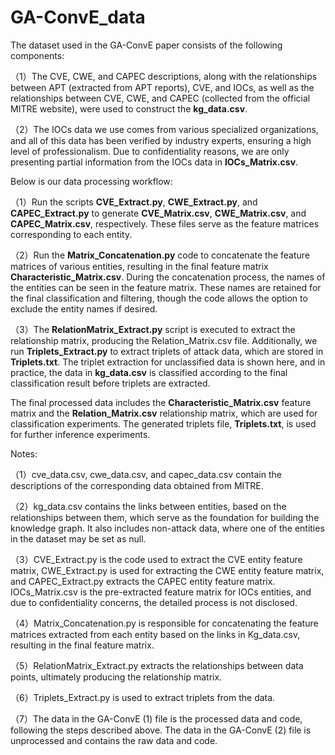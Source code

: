 # GA-ConvE_data
The dataset used in the GA-ConvE paper consists of the following components:

（1）The CVE, CWE, and CAPEC descriptions, along with the relationships between APT (extracted from APT reports), CVE, and IOCs, as well as the relationships between CVE, CWE, and CAPEC (collected from the official MITRE website), were used to construct the **kg_data.csv**.

（2）The IOCs data we use comes from various specialized organizations, and all of this data has been verified by industry experts, ensuring a high level of professionalism. Due to confidentiality reasons, we are only presenting partial information from the IOCs data in **IOCs_Matrix.csv**.

Below is our data processing workflow:

（1）Run the scripts **CVE_Extract.py**, **CWE_Extract.py**, and **CAPEC_Extract.py** to generate **CVE_Matrix.csv**, **CWE_Matrix.csv**, and **CAPEC_Matrix.csv**, respectively. These files serve as the feature matrices corresponding to each entity.

（2）Run the **Matrix_Concatenation.py** code to concatenate the feature matrices of various entities, resulting in the final feature matrix **Characteristic_Matrix.csv**. During the concatenation process, the names of the entities can be seen in the feature matrix. These names are retained for the final classification and filtering, though the code allows the option to exclude the entity names if desired.

（3）The **RelationMatrix_Extract.py** script is executed to extract the relationship matrix, producing the Relation_Matrix.csv file. Additionally, we run **Triplets_Extract.py** to extract triplets of attack data, which are stored in **Triplets.txt**. The triplet extraction for unclassified data is shown here, and in practice, the data in **kg_data.csv** is classified according to the final classification result before triplets are extracted.

The final processed data includes the **Characteristic_Matrix.csv** feature matrix and the **Relation_Matrix.csv** relationship matrix, which are used for classification experiments. The generated triplets file, **Triplets.txt**, is used for further inference experiments.

Notes:

（1）cve_data.csv, cwe_data.csv, and capec_data.csv contain the descriptions of the corresponding data obtained from MITRE.

（2）kg_data.csv contains the links between entities, based on the relationships between them, which serve as the foundation for building the knowledge graph. It also includes non-attack data, where one of the entities in the dataset may be set as null.

（3）CVE_Extract.py is the code used to extract the CVE entity feature matrix, CWE_Extract.py is used for extracting the CWE entity feature matrix, and CAPEC_Extract.py extracts the CAPEC entity feature matrix. IOCs_Matrix.csv is the pre-extracted feature matrix for IOCs entities, and due to confidentiality concerns, the detailed process is not disclosed.

（4）Matrix_Concatenation.py is responsible for concatenating the feature matrices extracted from each entity based on the links in Kg_data.csv, resulting in the final feature matrix.

（5）RelationMatrix_Extract.py extracts the relationships between data points, ultimately producing the relationship matrix.

（6）Triplets_Extract.py is used to extract triplets from the data.

（7）The data in the GA-ConvE (1) file is the processed data and code, following the steps described above. The data in the GA-ConvE (2) file is unprocessed and contains the raw data and code.
